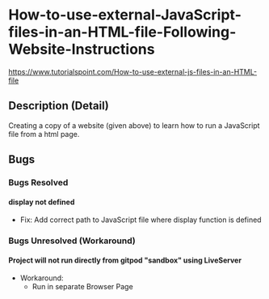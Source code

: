 # How-to-use-external-JavaScript-files-in-an-HTML-file-Following-Website-Instructions
https://www.tutorialspoint.com/How-to-use-external-js-files-in-an-HTML-file

## Description (Detail)
Creating a copy of a website (given above) to learn how to run a JavaScript file from a html page.

## Bugs
### Bugs Resolved
#### display not defined
- Fix: Add correct path to JavaScript file where display function is defined

### Bugs Unresolved (Workaround)
#### Project will not run directly from gitpod "sandbox" using LiveServer
- Workaround:
    - Run in separate Browser Page